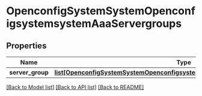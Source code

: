 # OpenconfigSystemSystemOpenconfigsystemsystemAaaServergroups

## Properties
Name | Type | Description | Notes
------------ | ------------- | ------------- | -------------
**server_group** | [**list[OpenconfigSystemSystemOpenconfigsystemsystemAaaServergroupsServergroup]**](OpenconfigSystemSystemOpenconfigsystemsystemAaaServergroupsServergroup.md) |  | [optional] 

[[Back to Model list]](../README.md#documentation-for-models) [[Back to API list]](../README.md#documentation-for-api-endpoints) [[Back to README]](../README.md)


